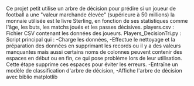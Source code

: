 Ce projet petit utilise un arbre de décision pour prédire si un joueur de football a une "valeur marchande élevée" (supérieure à 50 millions) la monnaie utilisée est le livre Sterling, en fonction de ses statistiques comme l'âge, les buts, les matchs joués et les passes décisives.
players.csv : Fichier CSV contenant les données des joueurs.
Players_DecisionTri.py : Script principal qui :
-Charge les données,
-Effectue le nettoyage et la préparation des données en supprimant les records ou il y a des valeurs manquantes mais aussi certains noms de colonnes peuvent contenir des espaces en début ou en fin, ce qui pose problème lors de leur utilisation. Cette étape supprime ces espaces pour éviter les erreurs.
-Entraîne un modèle de classification d'arbre de décision,
-Affiche l'arbre de décision avec biblio matplotlib
